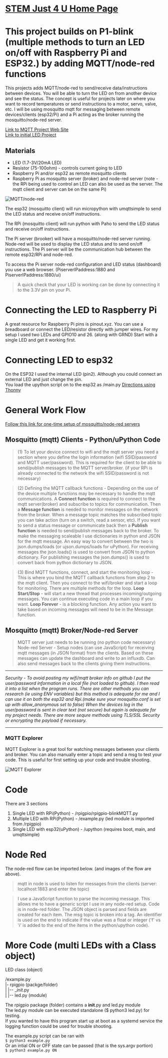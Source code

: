 # [STEM Just 4 U Home Page](https://stemjust4u.com/)
# This project builds on P1-blink (multiple methods to turn an LED on/off with Raspberry Pi and ESP32.) by adding MQTT/node-red functions

This projects adds MQTT/node-red to send/receive data/instructions between devices. You will be able to turn the LED on from another device and see the status. The concept is useful for projects later on where you want to record temperatures or send instructions to a motor, servo, valve, etc. I will be using mosquitto mqtt for messaging between remote devices/clients (esp32/Pi) and a Pi acting as the broker running the mosquitto/node-red server.  

[Link to MQTT Project Web Site](https://stemjust4u.com/p1-Led-Blink-MQTT)  
[Link to initial LED Project](https://stemjust4u.com/p1-Led-Blink)
## Materials 
* LED (1.7-3V/20mA LED)
* Resistor (75-100ohm) - controls current going to LED
* Raspberry Pi and/or esp32 as remote mosquitto clients
* Raspberry Pi as mosquitto server (broker) and node-red server (note - the RPi being used to control an LED can also be used as the server. The mqtt client and server can be on the same Pi)

![MQTT/node-red](images/pi-mqtt-node-red-diagram.jpg "Diagram")

The esp32 (mosquitto client) will run micropython with umqttsimple to send the LED status and receive on/off instructions.

The RPi (mosquitto client) will run python with Paho to send the LED status and receive on/off instructions.

The Pi server (brooker) will have a mosquitto/node-red server running. Node-red will be used to display the LED status and to send on/off instructions. The Pi server will be the communication hub between the remote esp32/RPi and node-red.

To access the Pi server node-red configuration and LED status (dashboard) you use a web browser. (PiserverIPaddress:1880 and PiserverIPaddress:1880/ui)

>A quick check that your LED is working can be done by connecting it to the 3.3V pin on your Pi.

# Connecting the LED to Raspberry Pi
A great resource for Raspberry Pi pins is pinout.xyz. You can use a breadboard or connect the LED/resistor directly with jumper wires.
For my setup I used two LEDs and GPIO10 and 26. (along with GRND) Start with a single LED and get it working first.

# Connecting LED to esp32
On the ESP32 I used the internal LED (pin2). Although you could connect an external LED and just change the pin.  
You load the upython script on to the esp32 as /main.py  [Directions using Thonny](https://stemjust4u.com/esp32-esp8266)

# General Work Flow

[Follow this link for one-time setup of mosquitto/node-red servers](https://stemjust4u.com/mqtt-influxdb-nodered-grafana)  

## Mosquitto (mqtt) Clients - Python/uPython Code
>(1) To let your device connect to wifi and the mqtt server you need a section where you define the login information (wifi SSID/password and MQTT user/password). This is required for the client to be able to send/publish messages to the MQTT server/broker.  (if your RPi is already connected to the network the wifi SSID/password is not necessary)

>(2) Defining the MQTT callback functions - Depending on the use of the device multiple functions may be necessary to handle the mqtt communications. A **Connect function** is required to connect to the mqtt server(broker) and subscribe to topics for communication. Then a **Message function** is needed to monitor messages on the network from the broker. When a message topic matches the subscribed topic you can take action (turn on a switch, read a sensor, etc). If you want to send a status message or communicate back then a **Publish function** is needed to send/publish messages back to the broker. To make the messaging scaleable I use dictionaries in python and JSON for the mqtt message. An easy way to convert between the two is json.dumps/loads (or ujson.dumps/loads for uPython). For receiving messages the json.loads() is used to convert from JSON to python dictionary. For publishing messages the json.dumps() is used to convert back from python dictionary to JSON.

>(3) Bind MQTT functions, connect, and start the monitoring loop - This is where you bind the MQTT callback functions from step 2 to the mqtt client. Then you connect to the wifi/broker and start a loop for monitoring. There are multiple methods for the loop. **Loop Start/Stop** - will start a new thread that processes incoming/outgoing messages. You can continue executing code in a main loop if you want. **Loop Forever** - is a blocking function. Any action you want to take based on incoming messages will need to be in the Message function.

## Mosquitto (mqtt) Broker/Node-red Server
>MQTT server just needs to be running (no python code necessary)
Node-red Server - Setup nodes (can use JavaScript) for receiving mqtt messages (in JSON format) from the clients. Based on these messages can update the dashboard and write to an influxdb. Can also send messages back to the clients giving them instructions.

---

_Security - To avoid posting my wifi/mqtt broker info​ on github I put the user/password information in a local file (not loaded to github). I then read it into a list when the program runs. There are other methods you can research (ie using ENV variables) but this method is adequate for me and I can use it on both the esp32 and Rpi.(make sure your mosquitto.conf is set up with allow_anonymous set to false) When the devices log in the user/password is sent in clear text (not secure) but again is adequate for my project needs. There are more sequre methods using TLS/SSL Security or encrypting the payload if necessary._

---

### MQTT Explorer  
MQTT Explorer is a great tool for watching messages between your clients and broker. You can also manually enter a topic and send a msg to test your code. This is useful for first setting up your code and trouble shooting.

![MQTT Explorer](images/MQTT-explorer.png "MQTT Explorer")

# Code
​​There are 3 sections
1. Single LED with RPi(Python) - /rpigpio/rpigpio-blinkMQTT.py
2. Multiple LED with RPi(Python) - /example.py (led module is imported from /rpigpio)
3. Single LED with esp32(uPython) - /upython (requires boot, main, and umqttsimple)

# Node Red
The node-red flow can be imported below. (and images of the flow are above). 
> mqtt in node is used to listen for messages from the clients (server: localhost:1883 and enter the topic)

> I use a JavaScript function to parse the incoming message. This allows me to have a generic script I use in any node-red setup. Code is in node-red folder. The JSON object is parsed and fields are created for each item. The msg topic is broken into a tag. An identifier is used on the end to indicate if the value was a float or integer ('f' vs 'i' is added to the end of the items in the python/upython code). 

# More Code (multi LEDs with a Class object)
LED class (object)

/example.py  
|- rpigpio (packge/folder)  
|         |-- __init_.py  
|         |-- led.py (module)  

​​The rpigpio package (folder) contains a __init__.py and led.py module  
The led.py module can be executed standalone ($ python3 led.py) for testing.  
If you wanted to have this program start up at boot as a systemd service the logging function could be used for trouble shooting.  

The example.py script can be ran with  
`$ python3 example.py`  
Or an intial ON or OFF state can be passed (that is the sys.argv portion)  
`$ python3 example.py ON`
